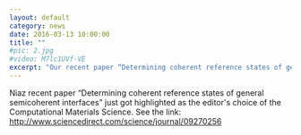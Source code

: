 ```yaml
---
layout: default
category: news
date: 2016-03-13 10:00:00
title: ""
#pic: 2.jpg
#video: M7lc1UVf-VE
excerpt: "Our recent paper “Determining coherent reference states of general semicoherent interfaces” just got highlighted by the editor of the Computational Materials Science."
---
```

Niaz recent paper “Determining coherent reference states of general semicoherent interfaces” just got highlighted as the editor's choice of the Computational Materials Science. See the link:
http://www.sciencedirect.com/science/journal/09270256




